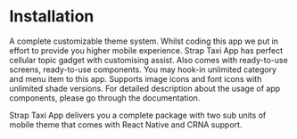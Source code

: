 # Installation

A complete customizable theme system. Whilst coding this app we put in effort to provide you higher mobile experience. Strap Taxi App has perfect cellular topic gadget with customising assist. Also comes with ready-to-use screens, ready-to-use components. You may hook-in unlimited category and menu item to this app. Supports image icons and font icons with unlimited shade versions.
For detailed description about the usage of app components, please go through the documentation.

Strap Taxi App delivers you a complete package with two sub units of mobile theme that comes with React Native and CRNA support.